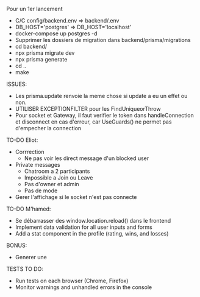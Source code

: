 Pour un 1er lancement
- C/C config/backend.env => backend/.env
- DB_HOST='postgres' => DB_HOST='localhost'
- docker-compose up postgres -d
- Supprimer les dossiers de migration dans backend/prisma/migrations
- cd backend/
- npx prisma migrate dev
- npx prisma generate
- cd ..
- make


ISSUES:
- Les prisma.update renvoie la meme chose si update a eu un effet ou non.
- UTILISER EXCEPTIONFILTER pour les FindUniqueorThrow
- Pour socket et Gateway, il faut verifier le token dans handleConnection et disconnect en cas d'erreur, car UseGuards() ne permet pas d'empecher la connection

TO-DO Eliot:
- Corrrection
	- Ne pas voir les direct message d'un blocked user
- Private messages
	- Chatroom a 2 participants
	- Impossible a Join ou Leave
	- Pas d'owner et admin
	- Pas de mode
- Gerer l'affichage si le socket n'est pas connecte

TO-DO M'hamed:

- Se débarrasser des window.location.reload() dans le frontend
- Implement data validation for all user inputs and forms
- Add a stat component in the profile (rating, wins, and losses)

BONUS:
- Generer une <datalist> de nickname pour les suggestions dans les <input type="text">


TESTS TO DO:

- Run tests on each browser (Chrome, Firefox)
- Monitor warnings and unhandled errors in the console

